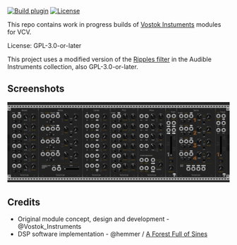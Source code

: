 [![Build plugin](https://github.com/Vostok-Instruments/Vostok_VCVRack/actions/workflows/build-plugin.yml/badge.svg)](https://github.com/Vostok-Instruments/Vostok_VCVRack/actions/workflows/build-plugin.yml)
[![License](https://img.shields.io/badge/license-GPLv3--or--later-blue)](https://opensource.org/licenses/GPL-3.0)

This repo contains work in progress builds of [Vostok Instuments](https://www.vostokinstruments.com/) modules for VCV.

License: GPL-3.0-or-later 

This project uses a modified version of the [Ripples filter](https://github.com/VCVRack/AudibleInstruments/tree/v2/src/Ripples) in the Audible Instruments collection, also GPL-3.0-or-later.


## Screenshots

<img src="./Screenshot.png" style="max-width: 100%;">

## Credits

* Original module concept, design and development - @Vostok_Instruments 
* DSP software implementation - @hemmer / [A Forest Full of Sines](https://aforestfullofsines.com/)
